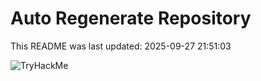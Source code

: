 # Auto Regenerate Repository

This README was last updated: 2025-09-27 21:51:03

 ![TryHackMe](https://tryhackme.com/badge/533634)